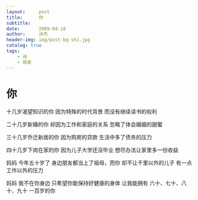 ```yaml
---
layout:     post
title:      你
subtitle: 
date:       2009-04-18
author:     沐杰
header-img: img/post-bg-shi.jpg
catalog: true
tags:
    - 诗
    - 母亲
---
```

# 你

十几岁渴望知识的你
因为特殊的时代背景
而没有继续读书的权利 

二十几岁新婚的你
却因为工作和家庭的关系
忽略了体会婚姻的甜蜜 

三十几岁乔迁新居的你
因为购房的贷款
生活中多了债务的压力

四十几岁下岗在家的你
因为儿子大学还没毕业
想尽办法让家里多一份收益 

妈妈
今年五十岁了
身边朋友都当上了祖母，而你
却不让千里以外的儿子
有一点工作以外的压力

妈妈
我不在你身边
只希望你能保持好健康的身体
让我能拥有
六十、七十、八十、九十
一百岁的你